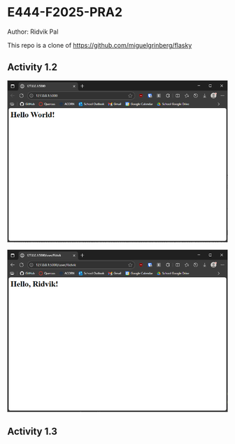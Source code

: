 # E444-F2025-PRA2

Author: Ridvik Pal

This repo is a clone of https://github.com/miguelgrinberg/flasky

## Activity 1.2

![alt text](screenshots/activity%201-2%20image%201.png)

![alt text](screenshots/activity%201-2%20image%202.png)

## Activity 1.3

